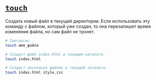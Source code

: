 # [`touch`](./index.md)

Создать новый файл в текущей директории. Если использовать эту команду с файлом, который уже создан, то она перезапишет время изменения файла, но сам файл не тронет.

```bash
# Синтаксис.
touch имя_файла

# Создаст файл index.html в текущем каталоге.
touch index.html

# Создаст несколько файлов в текущей каталоге.
touch index.html style.css
```
